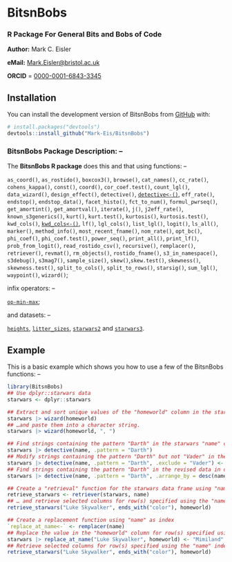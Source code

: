 # BitsnBobs
### R Package For General Bits and Bobs of Code

**Author:** Mark C. Eisler

**eMail:** Mark.Eisler@bristol.ac.uk

**ORCID** = [0000-0001-6843-3345](https://orcid.org/0000-0001-6843-3345)

## Installation

You can install the development version of BitsnBobs from [GitHub](https://github.com/) with:

``` r
# install.packages("devtools")
devtools::install_github("Mark-Eis/BitsnBobs")
```
	
### BitsnBobs Package Description: –
The **BitsnBobs R package** does this and that using functions: –

`as_coord()`, `as_rostido()`, `boxcox3()`, `browse()`, `cat_names()`, `cc_rate()`, `cohens_kappa()`,
`const()`, `coord()`, `cor_coef.test()`, `count_lgl()`, `data_wizard()`, `design_effect()`,
`detective()`, [`detective<-()`](https://mark-eis.github.io/BitsnBobs/reference/detective.html),
`eff_rate()`, `endstop()`, `endstop_data()`, `facet_histo()`, `fct_to_num()`, `formul_pwrseq()`,
`get_amortint()`, `get_amortval()`, `iterate()`, `j()`, `j2eff_rate()`, `known_s3generics()`,
`kurt()`, `kurt.test()`, `kurtosis()`, `kurtosis.test()`, `kwd_cols()`,
[`kwd_cols<-()`](https://mark-eis.github.io/BitsnBobs/reference/kwd_cols.html), `lf()`, 
`lgl_cols()`, `list_lgl()`, `logit()`, `ls_all()`, `marker()`, `method_info()`,
`most_recent_fname()`, `nom_rate()`, `opt_bc()`, `phi_coef()`, `phi_coef.test()`, `power_seq()`,
`print_all()`, `print_lf()`, `prob_from_logit()`, `read_rostido_csv()`, `recursive()`,
`remplacer()`, `retriever()`, `revmat()`, `rm_objects()`, `rostido_fname()`, `s3_in_namespace()`,
`s3debug()`, `s3mag7()`, `sample_size()`, `skew()`,`skew.test()`, `skewness()`, `skewness.test()`,
`split_to_cols()`, `split_to_rows()`, `starsig()`, `sum_lgl()`, `waypoint()`, `wizard()`;

infix operators: –

[`op-min-max`](https://mark-eis.github.io/BitsnBobs/reference/op-min-max.html);

and datasets: –

[`heights`](https://mark-eis.github.io/BitsnBobs/reference/heights.html), [`litter_sizes`](https://mark-eis.github.io/BitsnBobs/reference/litter_sizes.html), [`starwars2`](https://mark-eis.github.io/BitsnBobs/reference/starwars2.html) and [`starwars3`](https://mark-eis.github.io/BitsnBobs/reference/starwars3.html).

## Example

This is a basic example which shows you how to use a few of the BitsnBobs functions: –

``` r
library(BitsnBobs)
## Use dplyr::starwars data
starwars <- dplyr::starwars

## Extract and sort unique values of the "homeworld" column in the starwars data
starwars |> wizard(homeworld)
## …and paste them into a character string.
starwars |> wizard(homeworld, ", ")

## Find strings containing the pattern "Darth" in the starwars "name" column
starwars |> detective(name, .pattern = "Darth")
## Modify strings containing the pattern "Darth" but not "Vader" in the "name" column
starwars |> detective(name, .pattern = "Darth", .exclude = "Vader") <- "Darth The First"
## Find strings containing the pattern "Darth" in the revised data in descending order
starwars |> detective(name, .pattern = "Darth", .arrange_by = desc(name))

## Create a "retrieval" function for the starwars data frame using "name" as index
retrieve_starwars <- retriever(starwars, name)
## … and retrieve selected columns for row(s) specified using the "name" index
retrieve_starwars("Luke Skywalker", ends_with("color"), homeworld)

## Create a replacement function using "name" as index
`replace_at_name<-` <- remplacer(name)
## Replace the value in the "homeworld" column for row(s) specified using the "name" index
starwars |> replace_at_name("Luke Skywalker", homeworld) <- "Mimiland"
## Retrieve selected columns for row(s) specified using the "name" index
retrieve_starwars("Luke Skywalker", ends_with("color"), homeworld)
```

